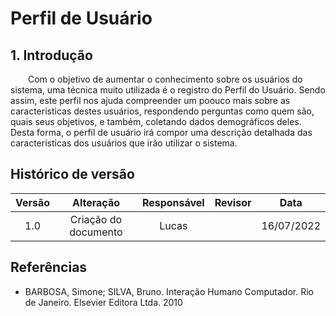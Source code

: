 # Perfil de Usuário

## 1. Introdução
&emsp;&emsp;Com o objetivo de aumentar o conhecimento sobre os usuários do sistema, uma técnica muito utilizada é o registro do Perfil do Usuário. Sendo assim, este perfil nos ajuda compreender um poouco mais sobre as características destes usuários, respondendo perguntas como quem são, quais seus objetivos, e também, coletando dados demográficos deles. Desta forma, o perfil de usuário irá compor uma descrição detalhada das características dos usuários que irão utilizar o sistema.

##

## Histórico de versão

| Versão |                Alteração               | Responsável |         Revisor        |  Data |
|:------:|:--------------------------------------:|:-----------:|:----------------------:|:-----:|
|   1.0  | Criação do documento |    Lucas   |  | 16/07/2022 |

## Referências
- BARBOSA, Simone; SILVA, Bruno. Interação Humano Computador. Rio de Janeiro. Elsevier Editora Ltda. 2010
